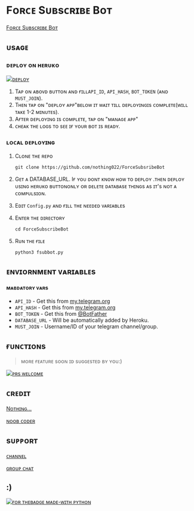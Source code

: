# Fᴏʀᴄᴇ Sᴜʙsᴄʀɪʙᴇ Bᴏᴛ

 [Fᴏʀᴄᴇ Sᴜʙsᴄʀɪʙᴇ Bᴏᴛ](https://t.me/FirstJoin_bot)


## ᴜsᴀɢᴇ

### ᴅᴇᴘʟᴏʏ ᴏɴ ʜᴇʀᴜᴋᴏ

[![ᴅᴇᴘʟᴏʏ](https://www.herokucdn.com/deploy/button.svg)](https://heroku.com/deploy?template=https://github.com/nothing022/ForceSubsribeBot)

1. Tᴀᴘ ᴏɴ ᴀʙᴏᴠᴅ ʙᴜᴛᴛᴏɴ ᴀɴᴅ ғɪʟʟ`API_ID`, `API_HASH`, `BOT_TOKEN` (ᴀɴᴅ `MUST_JOIN`).
2. Tʜᴇɴ ᴛᴀᴘ ᴏɴ "ᴅᴇᴘʟᴏʏ ᴀᴘᴘ"ʙᴇʟᴏᴡ ɪᴛ ᴡᴀɪᴛ ᴛɪʟʟ ᴅᴇᴘʟᴏʏɪɴɢɪs ᴄᴏᴍᴘʟᴇᴛᴇ(ᴡɪʟʟ ᴛᴀᴋᴇ 1-2 ᴍɪɴᴜᴛᴇs).
3. Aғᴛᴇʀ ᴅᴇᴘʟᴏʏɪɴɢ ɪs ᴄᴏᴍᴘʟᴇᴛᴇ, ᴛᴀᴘ  ᴏɴ "ᴍᴀɴᴀɢᴇ ᴀᴘᴘ"
4. ᴄʜᴇᴀᴋ ᴛʜᴇ ʟᴏɢs ᴛᴏ sᴇᴇ ɪғ ʏᴏᴜʀ ʙᴏᴛ ɪs ʀᴇᴀᴅʏ.

### ʟᴏᴄᴀʟ ᴅᴇᴘʟᴏʏɪɴɢ

1. Cʟᴏɴᴇ ᴛʜᴇ ʀᴇᴘᴏ
   ```markdown
   git clone https://github.com/nothing022/ForceSubsribeBot
   ```
   
2. Gᴇᴛ ᴀ DATABASE_URL.  Iғ ʏᴏᴜ ᴅᴏɴᴛ ᴋɴᴏᴡ ʜᴏᴡ ᴛᴏ ᴅᴇᴘʟᴏʏ .ᴛʜᴇɴ ᴅᴇᴘʟᴏʏ ᴜsɪɴɢ ʜᴇʀᴜᴋᴏ ʙᴜᴛᴛᴏɴᴏɴʟʏ ᴏʀ ᴅᴇʟᴇᴛᴇ ᴅᴀᴛᴀʙᴀsᴇ ᴛʜɪɴɢs ᴀs ɪᴛ's ɴᴏᴛ ᴀ ᴄᴏᴍᴘᴜʟsɪᴏɴ.
   
3. Eᴅɪᴛ `Config.py` ᴀɴᴅ ғɪʟʟ ᴛʜᴇ ɴᴇᴇᴅᴇᴅ ᴠᴀʀɪᴀʙʟᴇs

4. Eɴᴛᴇʀ ᴛʜᴇ ᴅɪʀᴇᴄᴛᴏʀʏ
   ```markdown
   cd ForceSubscribeBot
   ```
5. Rᴜɴ ᴛʜᴇ ғɪʟᴇ
   ```markdown
   python3 fsubbot.py
   ```

## ᴇɴᴠɪᴏʀɴᴍᴇɴᴛ ᴠᴀʀɪᴀʙʟᴇs

#### ᴍᴀʙᴅᴀᴛᴏʀʏ ᴠᴀʀs

- `API_ID` - Get this from [my.telegram.org](https://my.telegram.org/auth)
- `API_HASH` - Get this from [my.telegram.org](https://my.telegram.org/auth)
- `BOT_TOKEN` - Get this from [@BotFather](https://t.me/BotFather)
- `DATABASE_URL` - Will be automatically added by Heroku.
- `MUST_JOIN` - Username/ID of your telegram channel/group.

## ғᴜɴᴄᴛɪᴏɴs

> ᴍᴏʀᴇ ғᴇᴀᴛᴜʀᴇ sᴏᴏɴ ɪᴅ sᴜɢɢᴇsᴛᴇᴅ ʙʏ ʏᴏᴜ:)

[![ᴘʀs ᴡᴇʟᴄᴏᴍᴇ ](https://img.shields.io/badge/PRs-welcome-brightgreen.svg?style=flat-square)](http://makeapullrequest.com)

## ᴄʀᴇᴅɪᴛ 

 
[Nᴏᴛʜɪɴɢ...](https://t.me/Infinityuncounted01)

[ɴᴏᴏʙ ᴄᴏᴅᴇʀ](https://t.me/legend_coder)

## sᴜᴘᴘᴏʀᴛ

[ᴄʜᴀɴɴᴇʟ](https://t.me/NothingBotz)

[ɢʀᴏᴜᴘ ᴄʜᴀᴛ](https://t.me/NothingBots)

## :)

[![ғᴏʀ ᴛʜᴇʙᴀᴅɢᴇ ᴍᴀᴅᴇ-ᴡɪᴛʜ ᴘʏᴛʜᴏɴ](http://ForTheBadge.com/images/badges/made-with-python.svg)](https://www.python.org/)

